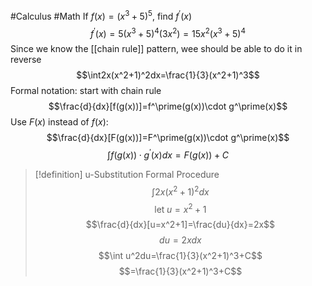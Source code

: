 #Calculus #Math
If $f(x)=(x^3+5)^5$, find $f^\prime (x)$
$$f^\prime(x)=5(x^3+5)^4(3x^2)=15x^2(x^3+5)^4$$
Since we know the [[chain rule]] pattern, wee should be able to do it in reverse
$$\int2x(x^2+1)^2dx=\frac{1}{3}(x^2+1)^3$$
Formal notation: start with chain rule
$$\frac{d}{dx}[f(g(x))]=f^\prime(g(x))\cdot g^\prime(x)$$
Use $F(x)$ instead of $f(x)$:
$$\frac{d}{dx}[F(g(x))]=F^\prime(g(x))\cdot g^\prime(x)$$
$$\int f(g(x))\cdot g^\prime(x) dx=F(g(x))+C$$
>[!definition]
>u-Substitution Formal Procedure
>$$\int2x(x^2+1)^2dx$$
>$$\text{let}\;u = x^2+1$$
>$$\frac{d}{dx}[u=x^2+1]=\frac{du}{dx}=2x$$
>$$du=2xdx$$
>$$\int u^2du=\frac{1}{3}(x^2+1)^3+C$$
>$$=\frac{1}{3}(x^2+1)^3+C$$
>